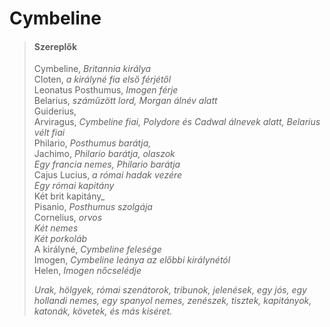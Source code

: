 <!-- ======================================================================
--- Search engine
title:          Cymbeline
keywords:       Cymbeline, vígjáték
description:    William Shakespeare: Cymbeline.
--- Menu system
order:          80
text:           Cymbeline
hidden:         false
umbel:          false
--- Page properties
id:             /comedies/cymbeline
document:       
layout:         layout-2-left
$-left:         play-list
searchable:     true
======================================================================= -->

# Cymbeline

>   #### Szereplők
>   
>   Cymbeline, _Britannia királya_  
    Cloten, _a királyné fia első férjétől_  
    Leonatus Posthumus, _Imogen férje_  
    Belarius, _száműzött lord, Morgan álnév alatt_  
    Guiderius,  
    Arviragus, _Cymbeline fiai, Polydore és Cadwal álnevek alatt, Belarius vélt fiai_  
    Philario, _Posthumus barátja,_  
    Jachimo, _Philario barátja, olaszok_  
    _Egy francia nemes, Philario barátja_  
    Cajus Lucius, _a római hadak vezére_  
    _Egy római kapitány_  
    Két brit kapitány_  
    Pisanio, _Posthumus szolgája_  
    Cornelius, _orvos_  
    _Két nemes_  
    _Két porkoláb_  
    A királyné, _Cymbeline felesége_  
    Imogen, _Cymbeline leánya az előbbi királynétól_  
    Helen, _Imogen nőcselédje_
>   
>   _Urak, hölgyek, római szenátorok, tribunok, jelenések,
    egy jós, egy hollandi nemes, egy spanyol nemes, zenészek,
    tisztek, kapitányok, katonák, követek, és más kiséret._
